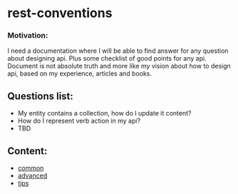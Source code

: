 # rest-conventions

### Motivation: 
I need a documentation where I will be able to find answer for any question about designing api. Plus some checklist of good points for any api. Document is not absolute truth and more like my vision about how to design api, based on my experience, articles and books.

## Questions list:

* My entity contains a collection, how do I update it content? 
* How do I represent verb action in my api? 
* TBD

## Content:

* [common](https://github.com/IgorPerikov/rest-design-notes/blob/master/common-cases.md)
* [advanced](https://github.com/IgorPerikov/rest-design-notes/blob/master/advanced-cases.md)
* [tips](https://github.com/IgorPerikov/rest-conventions/blob/master/tips.md)
